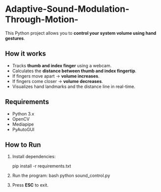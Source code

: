 # Adaptive-Sound-Modulation-Through-Motion-

This Python project allows you to **control your system volume using hand gestures**. 

## How it works
- Tracks **thumb and index finger** using a webcam.
- Calculates the **distance between thumb and index fingertip**.
- If fingers move apart → **volume increases**.
- If fingers come closer → **volume decreases**.
- Visualizes hand landmarks and the distance line in real-time.

## Requirements
- Python 3.x
- OpenCV
- Mediapipe
- PyAutoGUI

## How to Run
1. Install dependencies:
    
    pip install -r requirements.txt
    
2. Run the program:
    bash
    python sound_control.py
  
3. Press **ESC** to exit.

